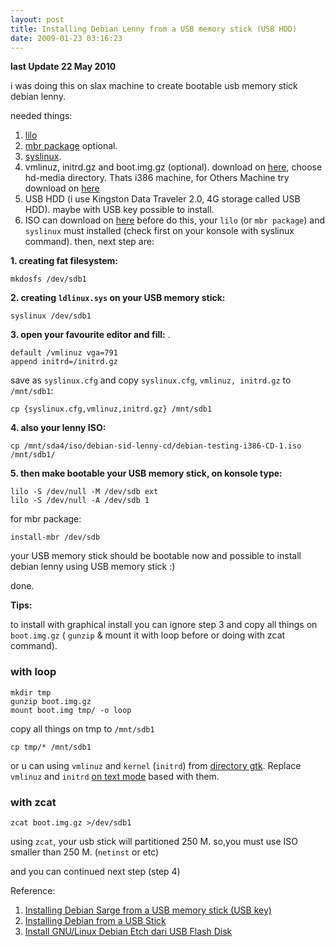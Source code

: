 ```yaml
--- 
layout: post
title: Installing Debian Lenny from a USB memory stick (USB HDD)
date: 2009-01-23 03:16:23
---
```


**last Update 22 May 2010**

i was doing this on slax machine to create bootable usb memory stick debian lenny.

needed things:

1. [lilo](http://freshmeat.net/projects/lilo/)
2. [mbr package](http://packages.debian.org) optional.
3. [syslinux](http://syslinux.zytor.com/).
4. vmlinuz, initrd.gz and boot.img.gz (optional). download on [here](http://ftp.nl.debian.org/debian/dists/lenny/main/installer-i386/current/images), choose hd-media directory. Thats i386 machine, for Others Machine try download on [here](http://www.debian.org/devel/debian-installer/)
5. USB HDD (i use Kingston Data Traveler 2.0, 4G storage called USB HDD). maybe with USB key possible to install.
6. ISO can download on [here](http://cdimage.debian.org)
before do this, your `lilo` (or `mbr package`) and `syslinux` must installed (check first on your konsole with syslinux command). then, next step are:


**1. creating fat filesystem:**

	mkdosfs /dev/sdb1


**2. creating `ldlinux.sys` on your USB memory stick:**

	syslinux /dev/sdb1


**3. open your favourite editor and fill:**
<a name="textmode">.</a>

	default /vmlinuz vga=791
	append initrd=/initrd.gz

save as `syslinux.cfg` and copy `syslinux.cfg`, `vmlinuz, initrd.gz` to `/mnt/sdb1`:

	cp {syslinux.cfg,vmlinuz,initrd.gz} /mnt/sdb1


**4. also your lenny ISO:**

	cp /mnt/sda4/iso/debian-sid-lenny-cd/debian-testing-i386-CD-1.iso /mnt/sdb1/


**5. then make bootable your USB memory stick, on konsole type:**

	lilo -S /dev/null -M /dev/sdb ext
	lilo -S /dev/null -A /dev/sdb 1


for mbr package:


	install-mbr /dev/sdb


your USB memory stick should be bootable now and possible to install debian lenny using USB memory stick :)

done.

**Tips:**

to install with graphical install you can ignore step 3 and copy all things on `boot.img.gz` ( `gunzip` & mount it with loop before or doing with zcat command).

### with loop

	mkdir tmp
	gunzip boot.img.gz
	mount boot.img tmp/ -o loop


copy all things on tmp to `/mnt/sdb1`

	cp tmp/* /mnt/sdb1


or u can using `vmlinuz` and `kernel` (`initrd`) from [directory gtk](http://ftp.nl.debian.org/debian/dists/lenny/main/installer-i386/current/images/hd-media). Replace `vmlinuz` and `initrd` <a href="#textmode">on text mode</a> based with them.

### with zcat

	zcat boot.img.gz >/dev/sdb1


using `zcat`, your usb stick will partitioned 250 M. so,you must use ISO smaller than 250 M. (`netinst` or etc)

and you can continued next step (step 4)

Reference:

1. [Installing Debian Sarge from a USB memory stick (USB key)](http://d-i.pascal.at)
2. [Installing Debian from a USB Stick](http://h0bbel.p0ggel.org/installing-debian-from-a-usb-stick)
3. [Install GNU/Linux Debian Etch dari USB Flash Disk](http://zuyyin.wordpress.com/2008/05/06/install-gnulinux-debian-etch-dari-usb-flash-disk/)
